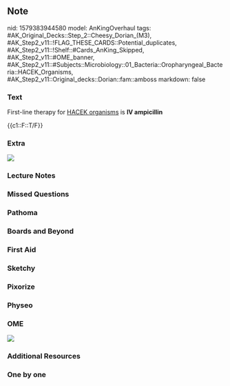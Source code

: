 ## Note
nid: 1579383944580
model: AnKingOverhaul
tags: #AK_Original_Decks::Step_2::Cheesy_Dorian_(M3), #AK_Step2_v11::!FLAG_THESE_CARDS::Potential_duplicates, #AK_Step2_v11::!Shelf::#Cards_AnKing_Skipped, #AK_Step2_v11::#OME_banner, #AK_Step2_v11::#Subjects::Microbiology::01_Bacteria::Oropharyngeal_Bacteria::HACEK_Organisms, #AK_Step2_v11::Original_decks::Dorian::fam::amboss
markdown: false

### Text
First-line therapy for <u>HACEK organisms</u> is <b>IV
ampicillin</b>
<div>
  {{c1::F::T/F}}
</div>

### Extra
<img src="paste-e8242149b6bcba6d3fd316927babc18255b2dcaa.jpg">

### Lecture Notes


### Missed Questions


### Pathoma


### Boards and Beyond


### First Aid


### Sketchy


### Pixorize


### Physeo


### OME
<div class="ome-widget">
  <a href="https://onlinemeded.org?ref=anki"><img src=
  "_OME_AnkiFlashcards_General_4.png"></a>
</div>

### Additional Resources


### One by one

